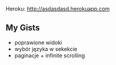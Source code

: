 Heroku: http://asdasdasd.herokuapp.com

## My Gists

* poprawione widoki
* wybór języka w sekekcie
* paginacje + infinite scrolling

